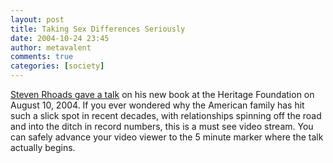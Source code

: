 ```yaml
---
layout: post
title: Taking Sex Differences Seriously
date: 2004-10-24 23:45
author: metavalent
comments: true
categories: [society]
---
```

<a href="http://tinyurl.com/5xad5">Steven Rhoads gave a talk</a> on his new book at the Heritage Foundation on August 10, 2004. If you ever wondered why the American family has hit such a slick spot in recent decades, with relationships spinning off the road and into the ditch in record numbers, this is a must see video stream.  You can safely advance your video viewer to the 5 minute marker where the talk actually begins.

